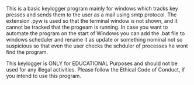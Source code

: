 This is a basic keylogger program mainly for windows which tracks key presses and sends them to the user as a mail using smtp protocol.
The extension .pyw is used so that the terminal window is not shown, and it cannot be tracked that the progeam is running.
In case you want to automate the program on the start of Windows you can add the .bat file to windows scheduler and rename it as update or something nominal not so suspicious so that even the user checks the schduler of processes he wont find the program.

This keylogger is ONLY for EDUCATIONAL Purposes and should not be used for any illegal activities.
Please follow the Ethical Code of Conduct, if you intend to use this program. 
